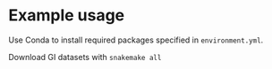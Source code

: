 # Example usage

Use Conda to install required packages specified in `environment.yml`.

Download GI datasets with `snakemake all`
